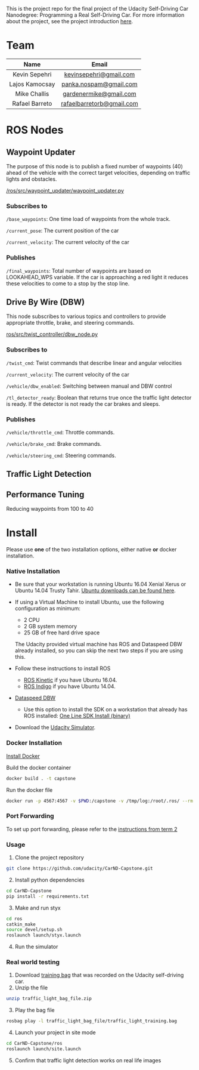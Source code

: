 This is the project repo for the final project of the Udacity Self-Driving Car Nanodegree: Programming a Real Self-Driving Car. For more information about the project, see the project introduction [here](https://classroom.udacity.com/nanodegrees/nd013/parts/6047fe34-d93c-4f50-8336-b70ef10cb4b2/modules/e1a23b06-329a-4684-a717-ad476f0d8dff/lessons/462c933d-9f24-42d3-8bdc-a08a5fc866e4/concepts/5ab4b122-83e6-436d-850f-9f4d26627fd9).

# Team

Name|Email
:-----:|:-----:
Kevin Sepehri|kevinsepehri@gmail.com
Lajos Kamocsay|panka.nospam@gmail.com
Mike Challis|gardenermike@gmail.com
Rafael Barreto|rafaelbarretorb@gmail.com

# ROS Nodes
## Waypoint Updater
The purpose of this node is to publish a fixed number of waypoints (40) ahead of the vehicle with the correct target velocities, depending on traffic lights and obstacles. 

[/ros/src/waypoint_updater/waypoint_updater.py](/ros/src/waypoint_updater/waypoint_updater.py)

### Subscribes to

`/base_waypoints`: One time load of waypoints from the whole track.

`/current_pose`: The current position of the car

`/current_velocity`: The current velocity of the car

### Publishes

`/final_waypoints`: Total number of waypoints are based on LOOKAHEAD_WPS variable. If the car is approaching a red light it reduces these velocities to come to a stop by the stop line.
## Drive By Wire (DBW)
This node subscribes to various topics and controllers to provide appropriate throttle, brake, and steering commands. 

[ros/src/twist_controller/dbw_node.py](ros/src/twist_controller/dbw_node.py)

### Subscribes to

`/twist_cmd`: Twist commands that describe linear and angular velocities

`/current_velocity`: The current velocity of the car

`/vehicle/dbw_enabled`: Switching between manual and DBW control

`/tl_detector_ready`: Boolean that returns true once the traffic light detector is ready. If the detector is not ready the car brakes and sleeps.

### Publishes

`/vehicle/throttle_cmd`: Throttle commands.

`/vehicle/brake_cmd`: Brake commands.

`/vehicle/steering_cmd`: Steering commands.

## Traffic Light Detection
## Performance Tuning
Reducing waypoints from 100 to 40

# Install

Please use **one** of the two installation options, either native **or** docker installation.

### Native Installation

* Be sure that your workstation is running Ubuntu 16.04 Xenial Xerus or Ubuntu 14.04 Trusty Tahir. [Ubuntu downloads can be found here](https://www.ubuntu.com/download/desktop).
* If using a Virtual Machine to install Ubuntu, use the following configuration as minimum:
  * 2 CPU
  * 2 GB system memory
  * 25 GB of free hard drive space

  The Udacity provided virtual machine has ROS and Dataspeed DBW already installed, so you can skip the next two steps if you are using this.

* Follow these instructions to install ROS
  * [ROS Kinetic](http://wiki.ros.org/kinetic/Installation/Ubuntu) if you have Ubuntu 16.04.
  * [ROS Indigo](http://wiki.ros.org/indigo/Installation/Ubuntu) if you have Ubuntu 14.04.
* [Dataspeed DBW](https://bitbucket.org/DataspeedInc/dbw_mkz_ros)
  * Use this option to install the SDK on a workstation that already has ROS installed: [One Line SDK Install (binary)](https://bitbucket.org/DataspeedInc/dbw_mkz_ros/src/81e63fcc335d7b64139d7482017d6a97b405e250/ROS_SETUP.md?fileviewer=file-view-default)
* Download the [Udacity Simulator](https://github.com/udacity/CarND-Capstone/releases).

### Docker Installation
[Install Docker](https://docs.docker.com/engine/installation/)

Build the docker container
```bash
docker build . -t capstone
```

Run the docker file
```bash
docker run -p 4567:4567 -v $PWD:/capstone -v /tmp/log:/root/.ros/ --rm -it capstone
```

### Port Forwarding
To set up port forwarding, please refer to the [instructions from term 2](https://classroom.udacity.com/nanodegrees/nd013/parts/40f38239-66b6-46ec-ae68-03afd8a601c8/modules/0949fca6-b379-42af-a919-ee50aa304e6a/lessons/f758c44c-5e40-4e01-93b5-1a82aa4e044f/concepts/16cf4a78-4fc7-49e1-8621-3450ca938b77)

### Usage

1. Clone the project repository
```bash
git clone https://github.com/udacity/CarND-Capstone.git
```

2. Install python dependencies
```bash
cd CarND-Capstone
pip install -r requirements.txt
```
3. Make and run styx
```bash
cd ros
catkin_make
source devel/setup.sh
roslaunch launch/styx.launch
```
4. Run the simulator

### Real world testing
1. Download [training bag](https://s3-us-west-1.amazonaws.com/udacity-selfdrivingcar/traffic_light_bag_file.zip) that was recorded on the Udacity self-driving car.
2. Unzip the file
```bash
unzip traffic_light_bag_file.zip
```
3. Play the bag file
```bash
rosbag play -l traffic_light_bag_file/traffic_light_training.bag
```
4. Launch your project in site mode
```bash
cd CarND-Capstone/ros
roslaunch launch/site.launch
```
5. Confirm that traffic light detection works on real life images
